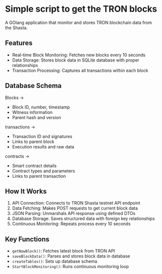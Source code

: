 # Simple script to get the TRON blocks

A GOlang application that monitor and stores TRON blockchain data from the Shasta.

## Features

- Real-time Block Monitoring: Fetches new blocks every 10 seconds
- Data Storage: Stores block data in SQLite database with proper relationships
- Transaction Processing: Captures all transactions within each block

## Database Schema 

Blocks ->

- Block ID, number, timestamp
- Witness information
- Parent hash and version

transactions ->

- Transaction ID and signatures
- Links to parent block
- Execution results and raw data

contracts ->

- Smart contract details
- Contract types and parameters
- Links to parent transaction

## How It Works

1. API Connection: Connects to TRON Shasta testnet API endpoint
2. Data Fetching: Makes POST requests to get current block data
3. JSON Parsing: Unmarshals API response using defined DTOs
4. Database Storage: Saves structured data with foreign key relationships
5. Continuous Monitoring: Repeats process every 10 seconds

## Key Functions

- `getNowBlock()`: Fetches latest block from TRON API
- `saveBlockData()`: Parses and stores block data in database
- `createTables()`: Sets up database schema
- `StartBlockMonitoring()`: Runs continuous monitoring loop

